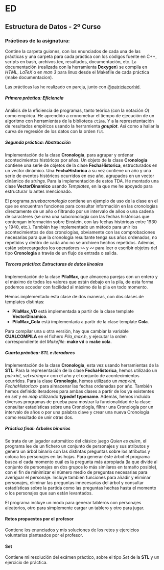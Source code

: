 # ED
## Estructura de Datos - 2º Curso

### Prácticas de la asignatura:

Contine la carpeta guiones, con los enunciados de cada una de las
prácticas y una carpeta para cada práctica con los códigos fuente en
C++, scripts en bash, archivos.tex, resultados, documentación, etc. 
La documentación (realizada con la herramienta **Doxygen**) se compila 
en *HTML*, *LaTeX* o en *man 3* para linux desde el Makefile de cada 
práctica (make documentacion).

Las prácticas las he realizado en pareja, junto con [@patriciacorhid](https://github.com/patriciacorhid).

##### Primera práctica: Eficiencia

Análisis de la eficiencia de programas, tanto teórica (con la notación *O*)
como empírica. He aprendido a cronometrar el tiempo de ejecución de un algoritmo
con herramientas de la biblioteca `ctime`. Y a la represetentación de resultados
empíricos usando la herramienta ***gnuplot***. Así como a hallar la curva de 
regresión de los datos con la orden `fit`.

##### Segunda práctica: Abstracción

Implementación de la clase **Cronologia**, para agrupar y ordenar acontecimientos
históricos por años. Un objeto de la clase **Cronologia** contiene una serie de
objetos de la clase **FechaHistorica**, estructurados en un vector dinámico.
Una **FechaHistorica** a su vez contiene un año y una serie de eventos históricos
ocurridos en ese año, agrupados en un vector dinámico de *strings*.
Para la implementación de estos TDA. He montado una clase **VectorDinamico**
usando *Templates*, en la que me he apoyado para estructurar lo antes mencionado.

El programa *pruebacronologia* contiene un ejemplo de uso de la clase en el que
se encuentran funciones para consultar información en las cronologías directamente
de un año o filtrando por un intervalo de años o una cadena de caracteres (se 
crea una subcronología con las fechas históricas que contengan información sobre
Einstein, con las fechas históricas entre 1930 y 1940, etc.). También hay implementado
un método para unir los acontecimientos de dos cronologías, obviamente con las
comprobaciones necesarias para que la cronología resultante tenga sus años
ordenados, no repetidos y dentro de cada año no se archiven hechos repetidos.
Además, están sobrecargados los operadores `>>` y `<<` para leer o escribir
objetos del tipo **Cronologia** a través de un flujo de entrada o salida.

##### Tercera práctica: Estructuras de datos lineales

Implementación de la clase **PilaMax**, que almacena parejas con un entero y el
máximo de todos los valores que están debajo en la pila, de esta forma podemos
acceder con facilidad al máximo de la pila en todo momento.

Hemos implementado esta clase de dos maneras, con dos clases de templates distintas:

- **PilaMax_VD** está implementada a partir de la clase template **VectorDinamico**.
- **PilaMax_Cola** está implementada a partir de la clase template **Cola**.
 
Para compilar una u otra versión, hay que cambiar la variable **CUALCOMPILA** en el
fichero *Pila_max.h*, y ejecutar la orden correspondiente del *Makefile*: **make vd** 
o **make cola**. 

##### Cuarta práctica: STL e iteradores

Implementación de la clase **Cronologia**, esta vez usando herramientas de la **STL**.
Para la representación de la clase **FechaHistorica**, hemos utilizado un *pair\<int, set\<string\>\>*
con el año y el conjunto de acontecimientos ocurridos. Para la clase **Cronologia**,
hemos utilizado un *map\<int, FechaHistorica\>* para almacenar las fechas ordenadas por año.
También hemos definido iteradores para ambas clases a partir de los ya existentes en *set*
y en *map* utilizando **typedef typename**.
Además, hemos incluido diversos programas de prueba para mostrar la funcionalidad de
la clase: consultar estadísticas sobre una Cronología, filtrar una Cronología por un intervalo
de años o por una palabra clave y crear una nueva Cronología como resultado de unir otras dos.

##### Práctica final: Árboles binarios

Se trata de un jugador automático del clásico juego *Quien es quien*, el programa lee
de un fichero un conjunto de personajes y sus atributos y genera un árbol binario con
las distintas preguntas sobre los atributos y coloca los personajes en las hojas. Para 
generar éste árbol el programa busca el cada momento cuál es la pregunta más apropiada
(la que divide al conjunto de personajes en dos grupos lo más similares en tamaño posible),
con el fin de minimizar el número medio de preguntas necesarias para averiguar el personaje.
Incluye también funciones para añadir y eliminar personajes, eliminar las preguntas innecesarias
del árbol y consultar estadísticas sobre la partida como las preguntas hechas hasta el momento
o los personajes que aun están levantados.

El programa incluye un modo para generar tableros con personajes aleatorios, otro para simplemente
cargar un tablero y otro para jugar.

#### Retos propuestos por el profesor

Contiene los enunciados y mis soluciones de los retos y ejercicios voluntarios
planteados por el profesor.

#### Set

Contiene mi resolución del exámen práctico, sobre el tipo *Set* de la **STL**
y un ejercicio de práctica.
